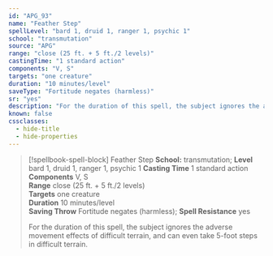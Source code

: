 ```yaml
---
id: "APG_93"
name: "Feather Step"
spellLevel: "bard 1, druid 1, ranger 1, psychic 1"
school: "transmutation"
source: "APG"
range: "close (25 ft. + 5 ft./2 levels)"
castingTime: "1 standard action"
components: "V, S"
targets: "one creature"
duration: "10 minutes/level"
saveType: "Fortitude negates (harmless)"
sr: "yes"
description: "For the duration of this spell, the subject ignores the adverse movement effects of difficult terrain, and can even take 5-foot steps in difficult terrain."
known: false
cssclasses:
  - hide-title
  - hide-properties
---
```


> [!spellbook-spell-block] Feather Step
> **School:** transmutation; **Level** bard 1, druid 1, ranger 1, psychic 1
> **Casting Time** 1 standard action  
> **Components** V, S  
> **Range** close (25 ft. + 5 ft./2 levels)  
> **Targets** one creature  
> **Duration** 10 minutes/level  
> **Saving Throw** Fortitude negates (harmless); **Spell Resistance** yes
> 
> For the duration of this spell, the subject ignores the adverse movement effects of difficult terrain, and can even take 5-foot steps in difficult terrain.